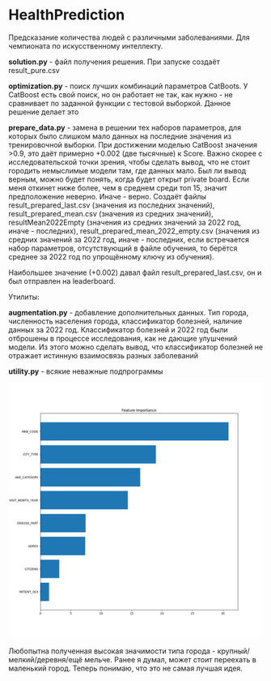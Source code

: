# HealthPrediction
Предсказание количества людей с различными заболеваниями. Для чемпионата по искусственному интеллекту.


**solution.py** - файл получения решения. При запуске создаёт result_pure.csv

**optimization.py** - поиск лучших комбинаций параметров CatBoots. У CatBoost есть свой поиск, но он работает не так, как нужно - не сравнивает по заданной функции с тестовой выборкой. Данное решение делает это

**prepare_data.py** - замена в решении тех наборов параметров, для которых было слишком мало данных на последние значения из тренировочной выборки. При достижении моделью CatBoost значения >0.9, это даёт примерно +0.002 (две тысячные) к Score. Важно скорее с исследовательской точки зрения, чтобы сделать вывод, что не стоит городить немыслимые модели там, где данных мало. Был ли вывод верным, можно будет понять, когда будет открыт private board. Если меня откинет ниже более, чем в среднем среди топ 15, значит предположение неверно. Иначе - верно.
Создаёт файлы result_prepared_last.csv (значения из последних значений), result_prepared_mean.csv (значения из средних значений), 
resultMean2022Empty (значения из средних значений за 2022 год, иначе - последних), result_prepared_mean_2022_empty.csv (значения из средних значений за 2022 год, иначе - последних, если встречается набор параметров, отсутствующий в файле обучения, то берётся среднее за 2022 год по упрощённому ключу из обучения). 

Наибольшее значение (+0.002) давал файл result_prepared_last.csv, он и был отправлен на leaderboard.

Утилиты:

**augmentation.py** - добавление дополнительных данных. Тип города, численность населения города, классификатор болезней, наличие данных за 2022 год. Классификатор болезней и 2022 год были отброшены в процессе исследования, как не дающие улушчений модели. Из этого можно сделать вывод, что классификатор болезней не отражает истинную взаимосвязь разных заболеваний

**utility.py** - всякие неважные подпрограммы


![Важность параметров](https://github.com/VladimirTalyzin/HealthPrediction/blob/main/features.png?raw=true)

Любопытна полученная высокая значимости типа города - крупный/мелкий/деревня/ещё мельче. Ранее я думал, может стоит переехать в маленький город. Теперь понимаю, что это не самая лучшая идея.
